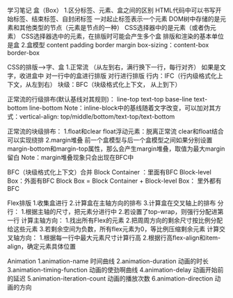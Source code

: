 学习笔记
盒（Box）
1.区分标签、元素、盒之间的区别
HTML代码中可以书写开始标签、结束标签、自封闭标签
一对起止标签表示一个元素
DOM树中存储的是元素和其他类型的节点（元素是节点的一种）
CSS选择器中的是元素（或者伪元素）
CSS选择器选中的元素，在排版时可能会产生多个盒
排版和渲染的基本单位是盒
2.盒模型
content  padding  border  margin
box-sizing：content-box   border-box

CSS的排版-->字、盒
1.正常流
（从左到右，满行换下一行，每行对齐）
如果是文字，收进盒中
对一行中的盒进行排版
对行进行排版
行内：IFC（行内级格式化上下文，从左到右）
块级：BFC（块级格式化上下文， 从上到下）

正常流的行级排布(默认基线对其规则)：
line-top
text-top
base-line
text-bottom
line-bottom
Note：inline-block中的基线随着文字改变，可以加对其方式：vertical-align: top/middle/bottom/text-top/text-bottom

正常流的块级排布：
1.float和clear
float浮动元素：脱离正常流
clear和float结合可以实现绕排
2.margin堆叠
前一个盒模型与后一个盒模型之间如果分别设置margin-bottom和margin-top属性，那么会产生margin堆叠，取值为最大margin留白
Note：margin堆叠现象只会出现在BFC中

BFC（块级格式化上下文）合并
Block Container ：里面有BFC
Block-level Box：外面有BFC
Block Box = Block Container + Block-level Box：
里外都有BFC

Flex排版
1.收集盒进行
2.计算盒在主轴方向的排布
3.计算盒在交叉轴上的排布
分行：
1.根据主轴的尺寸，把元素分进行中
2.若设置了top-wrap，则强行分配进第一行
计算主轴方向：
1.找出所有Flex的元素
2.把周周方向的剩余尺寸按比例分配给这些元素
3.若剩余空间为负数，所有flex元素为0，等比例压缩剩余元素
计算交叉轴方向：
1.根据每一行中最大元素尺寸计算行高
2.根据行高flex-align和item-align，确定元素具体位置

Animation
1.animation-name 时间曲线
2.animation-duration 动画的时长
3.animation-timing-function 动画的使劲啊曲线
4.animation-delay 动画开始前的延迟
5.animation-iteration-count 动画的播放次数
6.animation-direction 动画的方向